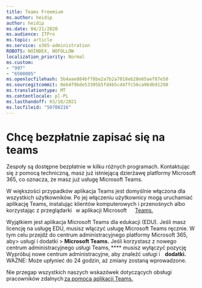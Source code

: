 ```yaml
---
title: Teams Freemium
ms.author: heidip
author: heidip
ms.date: 04/21/2020
ms.audience: ITPro
ms.topic: article
ms.service: o365-administration
ROBOTS: NOINDEX, NOFOLLOW
localization_priority: Normal
ms.custom:
- "997"
- "6500005"
ms.openlocfilehash: 5b4aae884bff8be2a7b2a7018eb28e65aef87e50
ms.sourcegitcommit: 0eb4f9bde53395b5fd4b5cd4ffc56ca96db91298
ms.translationtype: MT
ms.contentlocale: pl-PL
ms.lasthandoff: 03/10/2021
ms.locfileid: "50708216"
---
```

# <a name="id-like-to-sign-up-for-teams-for-free"></a>Chcę bezpłatnie zapisać się na teams

Zespoły są dostępne bezpłatnie w kilku różnych programach. Kontaktując się z pomocą techniczną, masz już istniejącą dzierżawę platformy Microsoft 365, co oznacza, że masz już usługę Microsoft Teams.

W większości przypadków aplikacja Teams jest domyślnie włączona dla wszystkich użytkowników. Po jej włączeniu użytkownicy mogą uruchamiać aplikację Teams, instalując klientów komputerowych i przenośnych albo korzystając z przeglądarki [](https://docs.microsoft.com/MicrosoftTeams/get-clients#desktop-client)   w aplikacji Microsoft [](https://docs.microsoft.com/MicrosoftTeams/get-clients#mobile-clients)  [](https://dos.microsoft.com/MicrosoftTeams/get-clients#web-client)    [Teams.](https://www.microsoft.com/microsoft-teams/teams-for-work)

Wyjątkiem jest aplikacja Microsoft Teams dla edukacji (EDU). Jeśli masz licencję na usługę EDU, musisz włączyć usługę Microsoft Teams ręcznie. W tym celu przejdź do centrum administracyjnego platformy Microsoft 365, aby> usługi i dodatki > **Microsoft Teams.** Jeśli korzystasz z nowego centrum administracyjnego usługi Teams, **** musisz wyłączyć pozycję Wypróbuj nowe centrum administracyjne, aby znaleźć usługi i    **dodatki.** WAŻNE: Może upłynieć do 24 godzin, aż zmiany zostaną wprowadzone.

Nie przegap wszystkich naszych wskazówek dotyczących obsługi pracowników zdalnych [za pomocą aplikacji Teams.](https://docs.microsoft.com/MicrosoftTeams/support-remote-work-with-teams)
